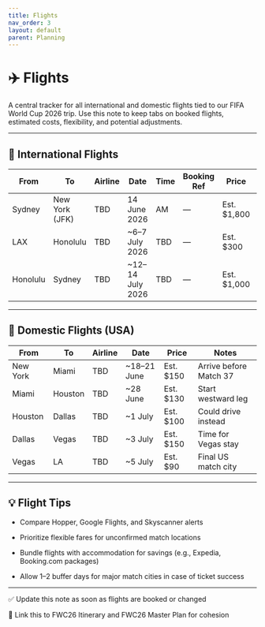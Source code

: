```yaml
---
title: Flights
nav_order: 3
layout: default
parent: Planning
---
```

# **✈️ Flights**

  

A central tracker for all international and domestic flights tied to our FIFA World Cup 2026 trip. Use this note to keep tabs on booked flights, estimated costs, flexibility, and potential adjustments.

---

## **🛫 International Flights**

|**From**|**To**|**Airline**|**Date**|**Time**|**Booking Ref**|**Price**|**Notes**|
|---|---|---|---|---|---|---|---|
|Sydney|New York (JFK)|TBD|14 June 2026|AM|—|Est. $1,800|Confirmed, flexible return|
|LAX|Honolulu|TBD|~6–7 July 2026|TBD|—|Est. $300|R&R leg|
|Honolulu|Sydney|TBD|~12–14 July 2026|TBD|—|Est. $1,000|Return home|

---

## **🧭 Domestic Flights (USA)**

|**From**|**To**|**Airline**|**Date**|**Price**|**Notes**|
|---|---|---|---|---|---|
|New York|Miami|TBD|~18–21 June|Est. $150|Arrive before Match 37|
|Miami|Houston|TBD|~28 June|Est. $130|Start westward leg|
|Houston|Dallas|TBD|~1 July|Est. $100|Could drive instead|
|Dallas|Vegas|TBD|~3 July|Est. $150|Time for Vegas stay|
|Vegas|LA|TBD|~5 July|Est. $90|Final US match city|

---

## **💡 Flight Tips**

- Compare Hopper, Google Flights, and Skyscanner alerts
    
- Prioritize flexible fares for unconfirmed match locations
    
- Bundle flights with accommodation for savings (e.g., Expedia, Booking.com packages)
    
- Allow 1–2 buffer days for major match cities in case of ticket success
    

---

✅ Update this note as soon as flights are booked or changed

  

📎 Link this to FWC26 Itinerary and FWC26 Master Plan for cohesion